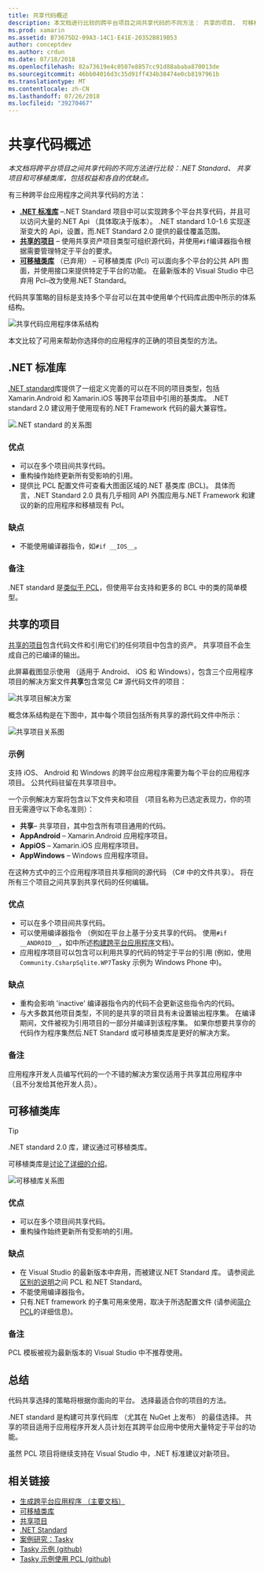 ```yaml
---
title: 共享代码概述
description: 本文档进行比较的跨平台项目之间共享代码的不同方法： 共享的项目、 可移植类库和.NET Standard，包括权益和各自的优缺点。
ms.prod: xamarin
ms.assetid: B73675D2-09A3-14C1-E41E-20352B819B53
author: conceptdev
ms.author: crdun
ms.date: 07/18/2018
ms.openlocfilehash: 82a73619e4c0507e8857cc91d88ababa870013de
ms.sourcegitcommit: 46bb04016d3c35d91ff434b38474e0cb8197961b
ms.translationtype: MT
ms.contentlocale: zh-CN
ms.lasthandoff: 07/26/2018
ms.locfileid: "39270467"
---
```

# <a name="sharing-code-overview"></a>共享代码概述

_本文档将跨平台项目之间共享代码的不同方法进行比较：.NET Standard、 共享项目和可移植类库，包括权益和各自的优缺点。_

有三种跨平台应用程序之间共享代码的方法：

- [**.NET 标准库**](#Net_Standard) –.NET Standard 项目中可以实现跨多个平台共享代码，并且可以访问大量的.NET Api （具体取决于版本）。 .NET standard 1.0-1.6 实现逐渐变大的 Api，设置，而.NET Standard 2.0 提供的最佳覆盖范围。
- [**共享的项目**](#Shared_Projects) – 使用共享资产项目类型可组织源代码，并使用`#if`编译器指令根据需要管理特定于平台的要求。
- [**可移植类库**](#Portable_Class_Libraries) （已弃用） – 可移植类库 (Pcl) 可以面向多个平台的公共 API 图面，并使用接口来提供特定于平台的功能。 在最新版本的 Visual Studio 中已弃用 Pcl&ndash;改为使用.NET Standard。

代码共享策略的目标是支持多个平台可以在其中使用单个代码库此图中所示的体系结构。

 ![共享代码应用程序体系结构](code-sharing-images/conceptualarchitecture.png "共享代码应用程序体系结构")

本文比较了可用来帮助你选择你的应用程序的正确的项目类型的方法。

<a name="Net_Standard" />

## <a name="net-standard-libraries"></a>.NET 标准库

[.NET standard](~/cross-platform/app-fundamentals/net-standard.md)库提供了一组定义完善的可以在不同的项目类型，包括 Xamarin.Android 和 Xamarin.iOS 等跨平台项目中引用的基类库。 .NET standard 2.0 建议用于使用现有的.NET Framework 代码的最大兼容性。

![.NET standard 的关系图](code-sharing-images/netstandard.png ".NET Standard 的关系图")

### <a name="benefits"></a>优点

- 可以在多个项目间共享代码。
- 重构操作始终更新所有受影响的引用。
- 提供比 PCL 配置文件可查看大图面区域的.NET 基类库 (BCL)。 具体而言，.NET Standard 2.0 具有几乎相同 API 外围应用与.NET Framework 和建议的新的应用程序和移植现有 Pcl。

### <a name="disadvantages"></a>缺点

- 不能使用编译器指令，如`#if __IOS__`。

### <a name="remarks"></a>备注

.NET standard 是[类似于 PCL](https://docs.microsoft.com/dotnet/standard/net-standard#comparison-to-portable-class-libraries)，但使用平台支持和更多的 BCL 中的类的简单模型。

<a name="Shared_Projects" />

## <a name="shared-projects"></a>共享的项目

[共享的项目](~/cross-platform/app-fundamentals/shared-projects.md)包含代码文件和引用它们的任何项目中包含的资产。 共享项目不会生成自己的已编译的输出。

此屏幕截图显示使用 （适用于 Android、 iOS 和 Windows），包含三个应用程序项目的解决方案文件**共享**包含常见 C# 源代码文件的项目：

![共享项目解决方案](code-sharing-images/sharedsolution.png "共享项目解决方案")

概念体系结构是在下图中，其中每个项目包括所有共享的源代码文件中所示：

![共享项目关系图](code-sharing-images/sharedassetproject.png "共享项目关系图")

### <a name="example"></a>示例

支持 iOS、 Android 和 Windows 的跨平台应用程序需要为每个平台的应用程序项目。 公共代码驻留在共享项目中。

一个示例解决方案将包含以下文件夹和项目 （项目名称为已选定表现力，你的项目无需遵守以下命名准则）：

- **共享**– 共享项目，其中包含所有项目通用的代码。
- **AppAndroid** – Xamarin.Android 应用程序项目。
- **AppiOS** – Xamarin.iOS 应用程序项目。
- **AppWindows** – Windows 应用程序项目。

在这种方式中的三个应用程序项目共享相同的源代码 （C# 中的文件共享）。 将在所有三个项目之间共享到共享代码的任何编辑。

### <a name="benefits"></a>优点

- 可以在多个项目间共享代码。
- 可以使用编译器指令 （例如在平台上基于分支共享的代码。 使用`#if __ANDROID__`，如中所述[构建跨平台应用程序](~/cross-platform/app-fundamentals/building-cross-platform-applications/index.md)文档)。
- 应用程序项目可以包含可以利用共享的代码的特定于平台的引用 (例如，使用`Community.CsharpSqlite.WP7`Tasky 示例为 Windows Phone 中)。

### <a name="disadvantages"></a>缺点

- 重构会影响 'inactive' 编译器指令内的代码不会更新这些指令内的代码。
- 与大多数其他项目类型，不同的是共享的项目具有未设置输出程序集。 在编译期间，文件被视为引用项目的一部分并编译到该程序集。 如果你想要共享你的代码作为程序集然后.NET Standard 或可移植类库是更好的解决方案。

<a name="Shared_Remarks" />

### <a name="remarks"></a>备注

应用程序开发人员编写代码的一个不错的解决方案仅适用于共享其应用程序中 （且不分发给其他开发人员）。

<a name="Portable_Class_Libraries" />

## <a name="portable-class-libraries"></a>可移植类库

> [!TIP]
> .NET standard 2.0 库，建议通过可移植类库。

可移植类库是[讨论了详细的介绍](~/cross-platform/app-fundamentals/pcl.md)。

![可移植库关系图](code-sharing-images/portableclasslibrary.png "可移植库关系图")

### <a name="benefits"></a>优点

- 可以在多个项目间共享代码。
- 重构操作始终更新所有受影响的引用。

### <a name="disadvantages"></a>缺点

- 在 Visual Studio 的最新版本中弃用，而被建议.NET Standard 库。 请参阅此[区别的说明](https://docs.microsoft.com/dotnet/standard/net-standard#comparison-to-portable-class-libraries)之间 PCL 和.NET Standard。
- 不能使用编译器指令。
- 只有.NET framework 的子集可用来使用，取决于所选配置文件 (请参阅[简介 PCL](~/cross-platform/app-fundamentals/pcl.md)的详细信息)。

### <a name="remarks"></a>备注

PCL 模板被视为最新版本的 Visual Studio 中不推荐使用。

## <a name="summary"></a>总结

代码共享选择的策略将根据你面向的平台。 选择最适合你的项目的方法。

.NET standard 是构建可共享代码库 （尤其在 NuGet 上发布） 的最佳选择。 共享的项目适用于应用程序开发人员计划在其跨平台应用中使用大量特定于平台的功能。

虽然 PCL 项目将继续支持在 Visual Studio 中，.NET 标准建议对新项目。

## <a name="related-links"></a>相关链接

- [生成跨平台应用程序 （主要文档）](~/cross-platform/app-fundamentals/building-cross-platform-applications/index.md)
- [可移植类库](~/cross-platform/app-fundamentals/pcl.md)
- [共享项目](~/cross-platform/app-fundamentals/shared-projects.md)
- [.NET Standard](~/cross-platform/app-fundamentals/net-standard.md)
- [案例研究：Tasky](~/cross-platform/app-fundamentals/building-cross-platform-applications/case-study-tasky.md)
- [Tasky 示例 (github)](https://github.com/xamarin/mobile-samples/tree/master/Tasky)
- [Tasky 示例使用 PCL (github)](https://github.com/xamarin/mobile-samples/tree/master/TaskyPortable)
